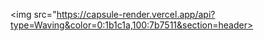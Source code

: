 <img src="https://capsule-render.vercel.app/api?type=Waving&color=0:1b1c1a,100:7b7511&section=header>
